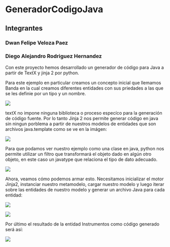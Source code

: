 # GeneradorCodigoJava
## Integrantes
### **Dwan Felipe Veloza Paez**
### **Diego Alejandro Rodriguez Hernandez**
 
Con este proyecto hemos desarrollado un generador de código para Java a partir de TextX y jinja 2 por python.

Para este ejemplo en particular creamos un concepto inicial que llemamos Banda en la cual creamos diferentes entidades con sus priedades a las que se les definie por un tipo y un nombre.

![](https://scontent.fclo1-2.fna.fbcdn.net/v/t1.0-9/34534673_1679653362153684_8138325674248110080_n.jpg?_nc_cat=0&_nc_eui2=AeGGEWHfnccx0OXSpJw7SCULtzXLy1t1LeiIkYI2hzQcOX5Vnx9hgqp7sG5VPKOylUwRpgkdwQ1DG5fJhey7WCYmvPj4rx0ArXpDhid4rIIIiQ&oh=37857123f306c5acd3b38c63ba4fb733&oe=5B81B78F)

textX no impone ninguna biblioteca o proceso especíco para la generación de código fuente. Por lo tanto Jinja 2 nos permite generar código en java sin ningun porblema a partir de nuestros modelos de entidades que son archivos java.template como se ve en la imágen:

![](https://scontent.fclo1-2.fna.fbcdn.net/v/t1.0-9/34343427_1679656025486751_5718603926463315968_n.jpg?_nc_cat=0&_nc_eui2=AeFh0u8LsWfZfe7lLKZdbp4X1rqZnxriyP7y27HuGIbMQXv4F66fH1NHc31nchwLztZp1nwoD4HVr4OUJ9q3K3sEsN7UT1tUeZE9V7l4_jIIKw&oh=4d26bfe69c538cb5945feb125967cfd5&oe=5BBEFDF9)

Para que podamos ver nuestro ejemplo como una clase en java, python nos permite utilizar un filtro que transformará el objeto dado en algún otro objeto, en este caso un javatype que relaciona el tipo de dato adecuado.

![](https://scontent.fclo1-2.fna.fbcdn.net/v/t1.0-9/34395320_1679655765486777_2270127319605575680_n.jpg?_nc_cat=0&_nc_eui2=AeG_hESWtjc1r4zoc_XnTC-egNqJEfaOHn7s40DwAhucmXFb0hPOEK0ho7TGJsEmm-FMDT1xcP1auCm8D7xVY0Nge0GSJVt_6w1ape6-Q1vmRw&oh=f615721e1e9243d49dcea16a20ddd7fc&oe=5BB23A6D)

Ahora, veamos cómo podemos armar esto. Necesitamos inicializar el motor Jinja2, instanciar nuestro metamodelo, cargar nuestro modelo y luego iterar sobre las entidades de nuestro modelo y generar un archivo Java para cada entidad:

![](https://scontent.fclo1-2.fna.fbcdn.net/v/t1.0-9/34343443_1679656138820073_5174053084657090560_n.jpg?_nc_cat=0&_nc_eui2=AeE8J0lXXSGLs6gOYO8KV2xbtFdtnFlh8AZnBELEq-hgb3Y1DDLOe73DXpH0MA7w4ab8QEp7XAEhn0HwEqN9cApOk4JHamALqDTi8Gx8afsNHQ&oh=2a392e618270e6a4eed823d7edf7f339&oe=5B86B758)

![](https://scontent.fclo1-2.fna.fbcdn.net/v/t1.0-9/34483044_1679655848820102_2181216591725723648_n.jpg?_nc_cat=0&_nc_eui2=AeFZPkr98_pR0dgM9hHUhITVd9TmelD82S0WEIHjylsiLV_Xu0CIjBZ2WXG0w-UVJIRafnVfy35uDu2PAIcM3hchR7VSqmqLxfxyohKoEZowEw&oh=736fd9103826c1889a967cc8eebeb111&oe=5BC21E6E)

Por último el resultado de la entidad Instrumentos como código generado será así:

![](https://scontent.fclo1-2.fna.fbcdn.net/v/t1.0-9/34367991_1679660468819640_7249026638044725248_n.jpg?_nc_cat=0&_nc_eui2=AeGfaVp-fm5m27wz7TAerzZ7DBB-eoJLhHiERGPQc9DW19281z1Bt0J6eXsJy2WPaf9YfzYKp24iu7648v01G635Rbz9hV5BC0cKoB4hg7tzyw&oh=cfed4c3eff693fe8fe55cc251ae0172b&oe=5B795092)
